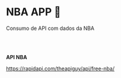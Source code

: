 # NBA APP 🏀
Consumo de API com dados da NBA 


<br>
<br>

**API NBA**

https://rapidapi.com/theapiguy/api/free-nba/